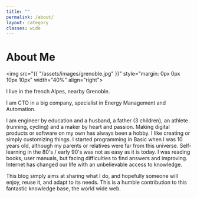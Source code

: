 ```yaml
---
title: ""
permalink: /about/
layout: category  
classes: wide
---
```


# About Me

<img src="{{ "/assets/images/grenoble.jpg" }}" style="margin: 0px 0px 10px 10px" width="40%" align="right">

I live in the french Alpes, nearby Grenoble.

I am CTO in a big company, specialist in Energy Management and Automation.

I am engineer by education and a husband, a father (3 children), an athlete (running, cycling) and a maker by heart and passion.
Making digital products or software on my own has always been a hobby. I like creating or simply customizing things. 
I started programming in Basic when I was 10 years old, although my parents or relatives were far from this universe. Self-learning in the 80's / early 90's was not as easy as it is today. I was reading books, user manuals, but facing difficulties to find answers and improving. Internet has changed our life with an unbelievable access to knowledge.

This blog simply aims at sharing what I do, and hopefully someone will enjoy, reuse it, and adapt to its needs. 
This is a humble contribution to this fantastic knowledge base, the world wide web.

